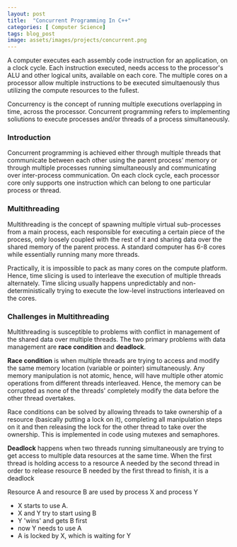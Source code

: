 ```yaml
---
layout: post
title:  "Concurrent Programming In C++"
categories: [ Computer Science]
tags: blog_post
image: assets/images/projects/concurrent.png
---
```


A computer executes each assembly code instruction for an application, on a clock cycle. Each instruction executed, needs access to the processor's ALU and other logical units, available on each core. The multiple cores on a processor allow multiple instructions to be executed simultaenously thus utilizing the compute resources to the fullest. 

Concurrency is the concept of running multiple executions overlapping in time, across the processor. Concurrent programming refers to implementing soliutions to execute processes and/or threads of a process simultaneously.  

### Introduction

Concurrent programming is achieved either through multiple threads that communicate between each other using the parent process' memory or through multiple processes running simultaneously and communicating over inter-process communication. On each clock cycle, each processor core only supports one instruction which can belong to one particular process or thread.


### Multithreading


Multithreading is the concept of spawning multiple virtual sub-processes from a main process, each responsible for executing a certain piece of the process, only loosely coupled with the rest of it and sharing data over the shared memory of the parent process. A standard computer has 6-8 cores while essentially running many more threads.

Practically, it is impossible to pack as many cores on the compute platform. Hence, time slicing is used to interleave the execution of multiple threads alternately. Time slicing usually happens unpredictably and non-deterministically trying to execute the low-level instructions interleaved on the cores.


### Challenges in Multithreading

Multithreading is susceptible to problems with conflict in management of the shared data over multiple threads. The two primary problems with data management are **race condition** and **deadlock**.

**Race condition** is when multiple threads are trying to access and modify the same memory location (variable or pointer) simultaneously. Any memory manipulation is not atomic, hence, will have multiple other atomic operations from different threads interleaved. Hence, the memory can be corrupted as none of the threads' completely modify the data before the other thread overtakes.

Race conditions can be solved by allowing threads to take ownership of a resource (basically putting a lock on it), completing all manipulation steps on it and then releasing the lock for the other thread to take over the ownership. This is implemented in code using mutexes and semaphores.

**Deadlock** happens when two threads running simultaneously are trying to get access to multiple data resources at the same time. When the first thread is holding access to a resource A needed by the second thread in order to release resource B needed by the first thread to finish, it is a deadlock  

Resource A and resource B are used by process X and process Y

* X starts to use A.
* X and Y try to start using B
* Y 'wins' and gets B first
* now Y needs to use A
* A is locked by X, which is waiting for Y

